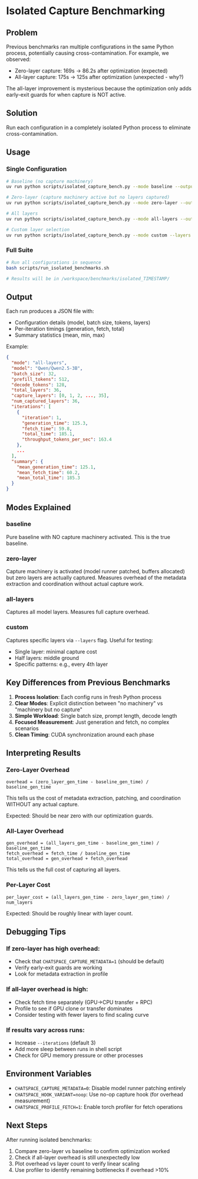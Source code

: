 # Isolated Capture Benchmarking

## Problem

Previous benchmarks ran multiple configurations in the same Python process, potentially causing cross-contamination. For example, we observed:
- Zero-layer capture: 169s → 86.2s after optimization (expected)
- All-layer capture: 175s → 125s after optimization (unexpected - why?)

The all-layer improvement is mysterious because the optimization only adds early-exit guards for when capture is NOT active.

## Solution

Run each configuration in a completely isolated Python process to eliminate cross-contamination.

## Usage

### Single Configuration

```bash
# Baseline (no capture machinery)
uv run python scripts/isolated_capture_bench.py --mode baseline --output /workspace/results/baseline.json

# Zero-layer (capture machinery active but no layers captured)
uv run python scripts/isolated_capture_bench.py --mode zero-layer --output /workspace/results/zero.json

# All layers
uv run python scripts/isolated_capture_bench.py --mode all-layers --output /workspace/results/all.json

# Custom layer selection
uv run python scripts/isolated_capture_bench.py --mode custom --layers 0,5,10,15,20 --output /workspace/results/custom.json
```

### Full Suite

```bash
# Run all configurations in sequence
bash scripts/run_isolated_benchmarks.sh

# Results will be in /workspace/benchmarks/isolated_TIMESTAMP/
```

## Output

Each run produces a JSON file with:
- Configuration details (model, batch size, tokens, layers)
- Per-iteration timings (generation, fetch, total)
- Summary statistics (mean, min, max)

Example:
```json
{
  "mode": "all-layers",
  "model": "Qwen/Qwen2.5-3B",
  "batch_size": 32,
  "prefill_tokens": 512,
  "decode_tokens": 128,
  "total_layers": 36,
  "capture_layers": [0, 1, 2, ..., 35],
  "num_captured_layers": 36,
  "iterations": [
    {
      "iteration": 1,
      "generation_time": 125.3,
      "fetch_time": 59.8,
      "total_time": 185.1,
      "throughput_tokens_per_sec": 163.4
    },
    ...
  ],
  "summary": {
    "mean_generation_time": 125.1,
    "mean_fetch_time": 60.2,
    "mean_total_time": 185.3
  }
}
```

## Modes Explained

### baseline
Pure baseline with NO capture machinery activated. This is the true baseline.

### zero-layer
Capture machinery is activated (model runner patched, buffers allocated) but zero layers are actually captured. Measures overhead of the metadata extraction and coordination without actual capture work.

### all-layers
Captures all model layers. Measures full capture overhead.

### custom
Captures specific layers via `--layers` flag. Useful for testing:
- Single layer: minimal capture cost
- Half layers: middle ground
- Specific patterns: e.g., every 4th layer

## Key Differences from Previous Benchmarks

1. **Process Isolation**: Each config runs in fresh Python process
2. **Clear Modes**: Explicit distinction between "no machinery" vs "machinery but no capture"
3. **Simple Workload**: Single batch size, prompt length, decode length
4. **Focused Measurement**: Just generation and fetch, no complex scenarios
5. **Clean Timing**: CUDA synchronization around each phase

## Interpreting Results

### Zero-Layer Overhead
```
overhead = (zero_layer_gen_time - baseline_gen_time) / baseline_gen_time
```
This tells us the cost of metadata extraction, patching, and coordination WITHOUT any actual capture.

Expected: Should be near zero with our optimization guards.

### All-Layer Overhead
```
gen_overhead = (all_layers_gen_time - baseline_gen_time) / baseline_gen_time
fetch_overhead = fetch_time / baseline_gen_time
total_overhead = gen_overhead + fetch_overhead
```

This tells us the full cost of capturing all layers.

### Per-Layer Cost
```
per_layer_cost = (all_layers_gen_time - zero_layer_gen_time) / num_layers
```

Expected: Should be roughly linear with layer count.

## Debugging Tips

### If zero-layer has high overhead:
- Check that `CHATSPACE_CAPTURE_METADATA=1` (should be default)
- Verify early-exit guards are working
- Look for metadata extraction in profile

### If all-layer overhead is high:
- Check fetch time separately (GPU→CPU transfer + RPC)
- Profile to see if GPU clone or transfer dominates
- Consider testing with fewer layers to find scaling curve

### If results vary across runs:
- Increase `--iterations` (default 3)
- Add more sleep between runs in shell script
- Check for GPU memory pressure or other processes

## Environment Variables

- `CHATSPACE_CAPTURE_METADATA=0`: Disable model runner patching entirely
- `CHATSPACE_HOOK_VARIANT=noop`: Use no-op capture hook (for overhead measurement)
- `CHATSPACE_PROFILE_FETCH=1`: Enable torch profiler for fetch operations

## Next Steps

After running isolated benchmarks:
1. Compare zero-layer vs baseline to confirm optimization worked
2. Check if all-layer overhead is still unexpectedly low
3. Plot overhead vs layer count to verify linear scaling
4. Use profiler to identify remaining bottlenecks if overhead >10%
